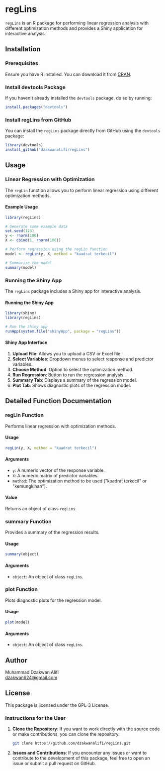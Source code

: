 # regLins

`regLins` is an R package for performing linear regression analysis with different optimization methods and provides a Shiny application for interactive analysis.

## Installation

### Prerequisites

Ensure you have R installed. You can download it from [CRAN](https://cran.r-project.org/).

### Install devtools Package

If you haven't already installed the `devtools` package, do so by running:

```r
install.packages("devtools")
```

### Install regLins from GitHub

You can install the `regLins` package directly from GitHub using the `devtools` package:

```r
library(devtools)
install_github("dzakwanalifi/regLins")
```

## Usage

### Linear Regression with Optimization

The `regLin` function allows you to perform linear regression using different optimization methods.

#### Example Usage

```r
library(regLins)

# Generate some example data
set.seed(123)
y <- rnorm(100)
X <- cbind(1, rnorm(100))

# Perform regression using the regLin function
model <- regLin(y, X, method = "kuadrat terkecil")

# Summarize the model
summary(model)
```

### Running the Shiny App

The `regLins` package includes a Shiny app for interactive analysis.

#### Running the Shiny App

```r
library(shiny)
library(regLins)

# Run the Shiny app
runApp(system.file("shinyApp", package = "regLins"))
```

#### Shiny App Interface

1. **Upload File**: Allows you to upload a CSV or Excel file.
2. **Select Variables**: Dropdown menus to select response and predictor variables.
3. **Choose Method**: Option to select the optimization method.
4. **Run Regression**: Button to run the regression analysis.
5. **Summary Tab**: Displays a summary of the regression model.
6. **Plot Tab**: Shows diagnostic plots of the regression model.

## Detailed Function Documentation

### regLin Function

Performs linear regression with optimization methods.

#### Usage

```r
regLin(y, X, method = "kuadrat terkecil")
```

#### Arguments

- `y`: A numeric vector of the response variable.
- `X`: A numeric matrix of predictor variables.
- `method`: The optimization method to be used ("kuadrat terkecil" or "kemungkinan").

#### Value

Returns an object of class `regLins`.

### summary Function

Provides a summary of the regression results.

#### Usage

```r
summary(object)
```

#### Arguments

- `object`: An object of class `regLins`.

### plot Function

Plots diagnostic plots for the regression model.

#### Usage

```r
plot(model)
```

#### Arguments

- `object`: An object of class `regLins`.

## Author

Muhammad Dzakwan Alifi  
dzakwan624@gmail.com

## License

This package is licensed under the GPL-3 License.

### Instructions for the User

1. **Clone the Repository**: If you want to work directly with the source code or make contributions, you can clone the repository:
   ```sh
   git clone https://github.com/dzakwanalifi/regLins.git
   ```

2. **Issues and Contributions**: If you encounter any issues or want to contribute to the development of this package, feel free to open an issue or submit a pull request on GitHub.
